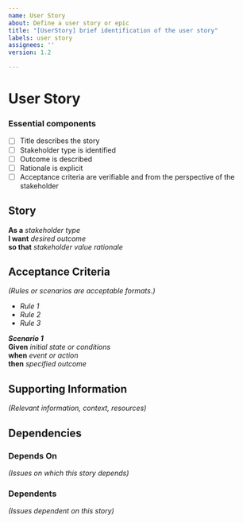 ```yaml
---
name: User Story
about: Define a user story or epic
title: "[UserStory] brief identification of the user story"
labels: user story
assignees: ''
version: 1.2

---
```


# User Story
### Essential components
- [ ] Title describes the story
- [ ] Stakeholder type is identified
- [ ] Outcome is described
- [ ] Rationale is explicit
- [ ] Acceptance criteria are verifiable and from the perspective of the stakeholder

## Story
**As a**  _stakeholder type_  
**I want**  _desired outcome_  
**so that**  _stakeholder value rationale_

## Acceptance Criteria
_(Rules or scenarios are acceptable formats.)_

* _Rule 1_
* _Rule 2_
* _Rule 3_

_**Scenario 1**_  
**Given**  _initial state or conditions_  
**when**  _event or action_  
**then**  _specified outcome_  


## Supporting Information
_(Relevant information, context, resources)_

## Dependencies
### Depends On
_(Issues on which this story depends)_
### Dependents
_(Issues dependent on this story)_

